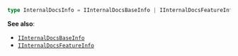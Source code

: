 ```ts
type InternalDocsInfo = IInternalDocsBaseInfo | IInternalDocsFeatureInfo;
```
**See also**:
* [`IInternalDocsBaseInfo`](interface?id=iinternaldocsbaseinfo)
* [`IInternalDocsFeatureInfo`](interface?id=iinternaldocsfeatureinfo)